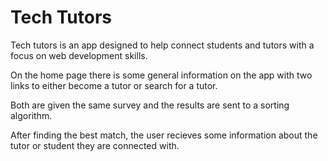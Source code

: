 # Tech Tutors

Tech tutors is an app designed to help connect students and tutors with a focus on web development skills.

On the home page there is some general information on the app with two links to either become a tutor or search for a tutor.

Both are given the same survey and the results are sent to a sorting algorithm.

After finding the best match, the user recieves some information about the tutor or student they are connected with.
